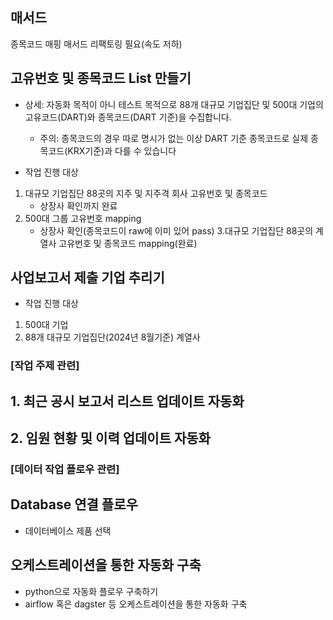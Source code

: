 ## 매서드
종목코드 매핑 매서드 리팩토링 필요(속도 저하)

## 고유번호 및 종목코드 List 만들기

* 상세: 자동화 목적이 아니 테스트 목적으로 88개 대규모 기업집단 및 500대 기업의 고유코드(DART)와 종목코드(DART 기준)을 수집합니다.
  - 주의: 종목코드의 경우 따로 명시가 없는 이상 DART 기준 종목코드로 실제 종목코드(KRX기준)과 다를 수 있습니다

* 작업 진행 대상
1. 대규모 기업집단 88곳의 지주 및 지주격 회사 고유번호 및 종목코드
    *  상장사 확인까지 완료
3. 500대 그룹 고유번호 mapping
    * 상장사 확인(종목코드이 raw에 이미 있어 pass)
3.대규모 기업집단 88곳의 계열사 고유번호 및 종목코드 mapping(완료)



## 사업보고서 제출 기업 추리기

* 작업 진행 대상
1. 500대 기업
2. 88개 대규모 기업집단(2024년 8월기준) 계열사


### [작업 주제 관련]
## 1. 최근 공시 보고서 리스트 업데이트 자동화
## 2. 임원 현황 및 이력 업데이트 자동화


### [데이터 작업 플로우 관련]
## Database 연결 플로우
* 데이터베이스 제품 선택

## 오케스트레이션을 통한 자동화 구축
* python으로 자동화 플로우 구축하기
* airflow 혹은 dagster 등 오케스트레이션을 통한 자동화 구축
  


